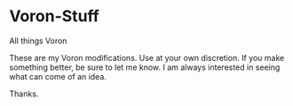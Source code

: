 # Voron-Stuff
All things Voron

These are my Voron modifications. Use at your own discretion.
If you make something better, be sure to let me know. I am always interested in seeing what can come of an idea.

Thanks.
